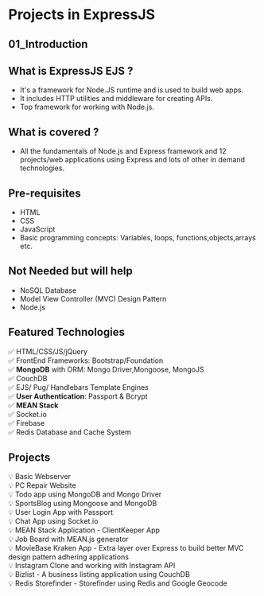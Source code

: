 # Projects in ExpressJS

## 01_Introduction

## What is ExpressJS EJS ?

- It's a framework for Node.JS runtime and is used to build web apps.
- It includes HTTP utilities and middleware for creating APIs.
- Top framework for working with Node.js.

## What is covered ?

- All the fundamentals of Node.js and Express framework and 12 projects/web applications using Express and lots of other in demand technologies.

## Pre-requisites
- HTML
- CSS
- JavaScript
- Basic programming concepts: Variables, loops, functions,objects,arrays etc.

## Not Needed but will help
- NoSQL Database
- Model View Controller (MVC) Design Pattern
- Node.js

## Featured Technologies
✅ HTML/CSS/JS/jQuery <br />
✅ FrontEnd Frameworks: Bootstrap/Foundation<br />
✅ **MongoDB** with ORM: Mongo Driver,Mongoose, MongoJS<br />
✅ CouchDB<br />
✅ EJS/ Pug/ Handlebars Template Engines<br />
✅ **User Authentication**: Passport & Bcrypt<br />
✅ **MEAN Stack**<br />
✅ Socket.io<br />
✅ Firebase<br />
✅ Redis Database and Cache System<br />

## Projects

💡 Basic Webserver<br />
💡 PC Repair Website<br />
💡 Todo app using MongoDB and Mongo Driver<br />
💡 SportsBlog using Mongoose and MongoDB<br />
💡 User Login App with Passport<br />
💡 Chat App using Socket.io<br />
💡 MEAN Stack Application - ClientKeeper App<br />
💡 Job Board with MEAN.js generator<br />
💡 MovieBase Kraken App - Extra layer over Express to build better MVC design pattern adhering applications<br />
💡 Instagram Clone and working with Instagram API<br />
💡 Bizlist - A business listing application using CouchDB<br />
💡 Redis Storefinder - Storefinder using Redis and Google Geocode<br />